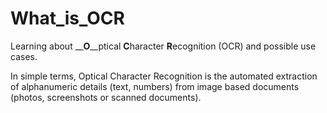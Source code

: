 # What_is_OCR
Learning about __**O**__ptical **C**haracter **R**ecognition (OCR) and possible use cases.

In simple terms, Optical Character Recognition is the automated extraction of alphanumeric details (text, numbers) from image based documents (photos, screenshots or scanned documents).  
